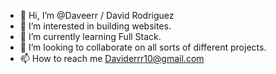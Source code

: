 - 👋 Hi, I’m @Daveerr / David Rodriguez
- 👀 I’m interested in building websites.
- 🌱 I’m currently learning Full Stack.
- 💞️ I’m looking to collaborate on all sorts of different projects.
- 📫 How to reach me Daviderrr10@gmail.com

<!---
Daveerr/Daveerr is a ✨ special ✨ repository because its `README.md` (this file) appears on your GitHub profile.
You can click the Preview link to take a look at your changes.
--->
